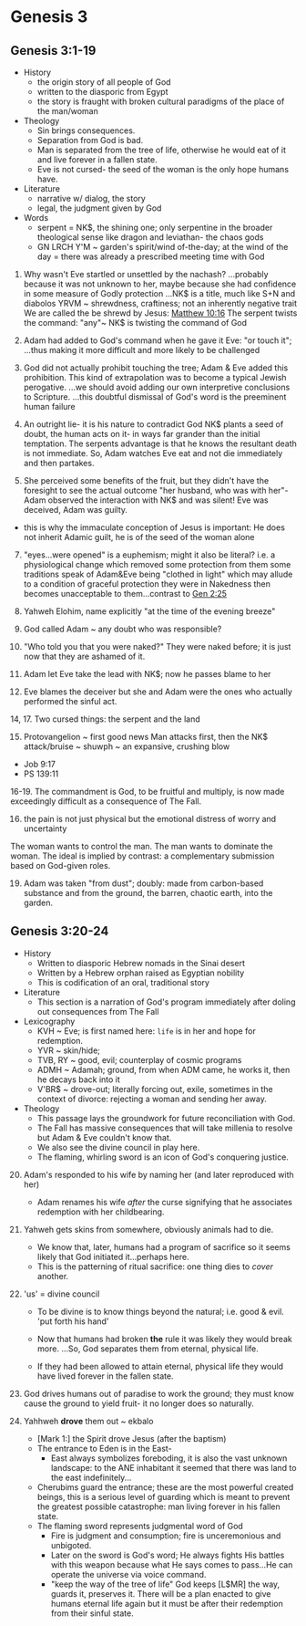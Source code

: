 # Genesis 3

## Genesis 3:1-19

* History
  * the origin story of all people of God
  * written to the diasporic from Egypt
  * the story is fraught with broken cultural paradigms of the place of the man/woman
* Theology
  * Sin brings consequences.
  * Separation from God is bad.
  * Man is separated from the tree of life, otherwise he would eat of it and live forever in a fallen state.
  * Eve is not cursed- the seed of the woman is the only hope humans have.
* Literature
  * narrative w/ dialog, the story 
  * legal, the judgment given by God
* Words
  * serpent = NK$, the shining one; only serpentine in the broader theological sense like dragon and leviathan- the chaos gods
  * GN LRCH Y'M ~ garden's spirit/wind of-the-day;  at the wind of the day = there was already a prescribed meeting time with God


1. Why wasn't Eve startled or unsettled by the nachash?
  ...probably because it was not unknown to her, maybe because she had confidence in some measure of Godly protection
  ...NK$ is a title, much like S+N and diabolos
  YRVM ~ shrewdness, craftiness; not an inherently negative trait
  We are called the be shrewd by Jesus: [Matthew 10:16]()
  The serpent twists the command:
    "any"~ NK$ is twisting the command of God

2. Adam had added to God's command when he gave it Eve: "or touch it"; 
  ...thus making it more difficult and more likely to be challenged

3. God did not actually prohibit touching the tree; Adam & Eve added this prohibition.
  This kind of extrapolation was to become a typical Jewish perogative.
  ...we should avoid adding our own interpretive conclusions to Scripture.
  ...this doubtful dismissal of God's word is the preeminent human failure

4. An outright lie- it is his nature to contradict God
  NK$ plants a seed of doubt, the human acts on it- in ways far grander than the initial temptation.
  The serpents advantage is that he knows the resultant death is not immediate.
  So, Adam watches Eve eat and not die immediately and then partakes.


6. She perceived some benefits of the fruit, but they didn't have the foresight to see the actual outcome
"her husband, who was with her"- Adam observed the interaction with NK$ and was silent!
Eve was deceived, Adam was guilty.
  - this is why the immaculate conception of Jesus is important: He does not inherit Adamic guilt, he is of the seed of the woman alone

7. "eyes...were opened" is a euphemism; might it also be literal?
  i.e. a physiological change which removed some protection from them
  some traditions speak of Adam&Eve being "clothed in light" which may allude to a condition of graceful protection they were in
  Nakedness then becomes unacceptable to them...contrast to [Gen 2:25]()

8. Yahweh Elohim, name explicitly
  "at the time of the evening breeze"

9. God called Adam ~ any doubt who was responsible?


11. "Who told you that you were naked?"
  They were naked before; it is just now that they are ashamed of it.

12. Adam let Eve take the lead with NK$; now he passes blame to her

13. Eve blames the deceiver but she and Adam were the ones who actually performed the sinful act.

14, 17. Two cursed things: the serpent and the land

15. Protovangelion ~ first good news
Man attacks first, then the NK$
attack/bruise ~ shuwph ~ an expansive, crushing blow
  - Job 9:17
  - PS 139:11


16-19. The commandment is God, to be fruitful and multiply, is now made exceedingly difficult as a consequence of The Fall.


16. the pain is not just physical but the emotional distress of worry and uncertainty

The woman wants to control the man.  The man wants to dominate the woman.
The ideal is implied by contrast: a complementary submission based on God-given roles.


19. Adam was taken "from dust"; doubly: made from carbon-based substance and from the ground, the barren, chaotic earth, into the garden.


## Genesis 3:20-24
* History
  * Written to diasporic Hebrew nomads in the Sinai desert
  * Written by a Hebrew orphan raised as Egyptian nobility
  * This is codification of an oral, traditional story
* Literature
  * This section is a narration of God's program immediately after doling out consequences from The Fall
* Lexicography
  * KVH ~ Eve; is first named here: `life` is in her and hope for redemption.
  * YVR ~ skin/hide; 
  * TVB, RY ~ good, evil; counterplay of cosmic programs
  * ADMH ~ Adamah; ground, from when ADM came, he works it, then he decays back into it
  * V'BR$ ~ drove-out; literally forcing out, exile, sometimes in the context of divorce: rejecting a woman and sending her away.
* Theology
  * This passage lays the groundwork for future reconciliation with God.
  * The Fall has massive consequences that will take millenia to resolve but Adam & Eve couldn't know that.
  * We also see the divine council in play here.
  * The flaming, whirling sword is an icon of God's conquering justice.


20. Adam's responded to his wife by naming her (and later reproduced with her)
    * Adam renames his wife _after_ the curse signifying that he associates redemption with her childbearing.


21. Yahweh gets skins from somewhere, obviously animals had to die.
    * We know that, later, humans had a program of sacrifice so it seems likely that God initiated it...perhaps here.
    * This is the patterning of ritual sacrifice: one thing dies to _cover_ another.


22. 'us' = divine council
    * To be divine is to know things beyond the natural; i.e. good & evil.
'put forth his hand'

    * Now that humans had broken **the** rule it was likely they would break more.
      ...So, God separates them from eternal, physical life.
    * If they had been allowed to attain eternal, physical life they would have lived forever in the fallen state.


23. God drives humans out of paradise to work the ground; they must know cause the ground to yield fruit- it no longer does so naturally.


24. Yahhweh **drove** them out ~ ekbalo
    * [Mark 1:] the Spirit drove Jesus (after the baptism)
    * The entrance to Eden is in the East-
      * East always symbolizes foreboding, it is also the vast unknown landscape: to the ANE inhabitant it seemed that there was land to the east indefinitely...
    * Cherubims guard the entrance; these are the most powerful created beings, this is a serious level of guarding which is meant to prevent the greatest possible catastrophe: man living forever in his fallen state.
    * The flaming sword represents judgmental word of God
      * Fire is judgment and consumption; fire is unceremonious and unbigoted.
      * Later on the sword is God's word; He always fights His battles with this weapon because what He says comes to pass...He can operate the universe via voice command.
      * "keep the way of the tree of life"  God keeps [L$MR] the way, guards it, preserves it.  There will be a plan enacted to give humans eternal life again but it must be after their redemption from their sinful state.
